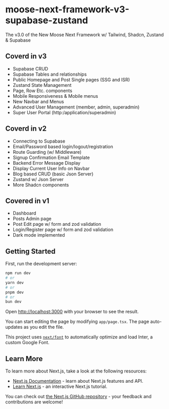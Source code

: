 # moose-next-framework-v3-supabase-zustand

The v3.0 of the New Moose Next Framework w/ Tailwind, Shadcn, Zustand &amp; Supabase

## Coverd in v3

- Supabase CRUD
- Supabase Tables and relationships
- Public Homepage and Post Single pages (SSG and ISR)
- Zustand State Management
- Page, Row Etc. components
- Mobile Responsiveness & Mobile menus
- New Navbar and Menus
- Advanced User Management (member, admin, superadmin)
- Super User Portal (http:/application/superadmin)

## Coverd in v2

- Connecting to Supabase
- Email/Password based login/logout/registration
- Route Guarding (w/ Middleware)
- Signup Confirmation Email Template
- Backend Error Message Display
- Display Current User Info on Navbar
- Blog based CRUD (basic Json Server)
- Zustand w/ Json Server
- More Shadcn components

## Covered in v1

- Dashboard
- Posts Admin page
- Post Edit page w/ form and zod validation
- Login/Register page w/ form and zod validation
- Dark mode implemented

## Getting Started

First, run the development server:

```bash
npm run dev
# or
yarn dev
# or
pnpm dev
# or
bun dev
```

Open [http://localhost:3000](http://localhost:3000) with your browser to see the result.

You can start editing the page by modifying `app/page.tsx`. The page auto-updates as you edit the file.

This project uses [`next/font`](https://nextjs.org/docs/basic-features/font-optimization) to automatically optimize and load Inter, a custom Google Font.

## Learn More

To learn more about Next.js, take a look at the following resources:

- [Next.js Documentation](https://nextjs.org/docs) - learn about Next.js features and API.
- [Learn Next.js](https://nextjs.org/learn) - an interactive Next.js tutorial.

You can check out [the Next.js GitHub repository](https://github.com/vercel/next.js/) - your feedback and contributions are welcome!
